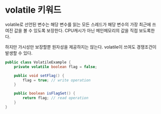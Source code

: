 # volatile 키워드 
volatile로 선언된 변수는 해당 변수를 읽는 모든 스레드가 해당 변수의 가장 최근에 쓰여진 값을 볼 수 있도록 보장한다.
CPU캐시가 아닌 메인메모리의 값을 직접 보도록한다.

하지만 가시성만 보장할뿐 원자성을 제공하지는 않는다. 
volatile이 쓰여도 경쟁조건이 발생할 수 있다.

```java
public class VolatileExample {
    private volatile boolean flag = false;

    public void setFlag() {
        flag = true; // write operation
    }

    public boolean isFlagSet() {
        return flag; // read operation
    }
}
```